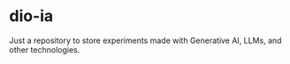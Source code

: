 # dio-ia
Just a repository to store experiments made with Generative AI, LLMs, and other technologies.
